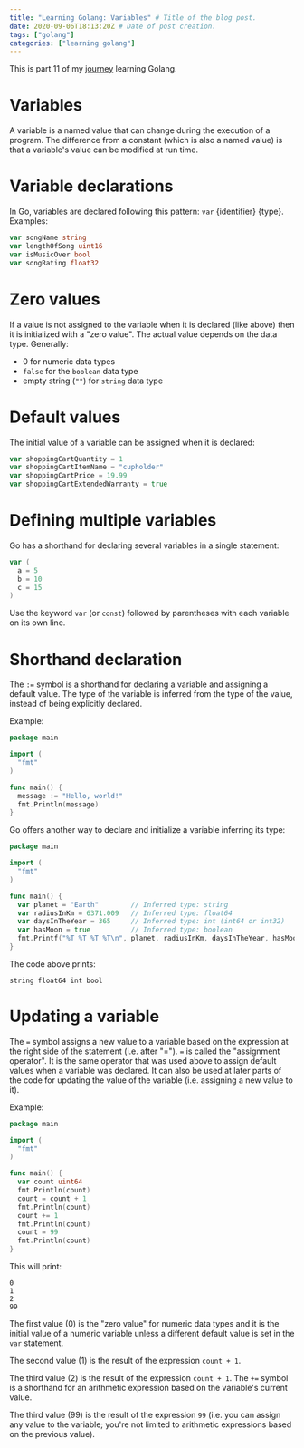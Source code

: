 ```yaml
---
title: "Learning Golang: Variables" # Title of the blog post.
date: 2020-09-06T18:13:20Z # Date of post creation.
tags: ["golang"]
categories: ["learning golang"]
---
```


This is part 11 of my [journey](/categories/learning-golang/) learning Golang.

# Variables

A variable is a named value that can change during the execution of a program. The difference from a constant (which is
also a named value) is that a variable's value can be modified at run time.

# Variable declarations

In Go, variables are declared following this pattern: `var` {identifier} {type}. Examples:

```go
var songName string
var lengthOfSong uint16
var isMusicOver bool
var songRating float32
```

# Zero values

If a value is not assigned to the variable when it is declared (like above) then it is initialized with a "zero value".
The actual value depends on the data type. Generally:

- 0 for numeric data types
- `false` for the `boolean` data type
- empty string (`""`) for `string` data type

# Default values

The initial value of a variable can be assigned when it is declared:

```go
var shoppingCartQuantity = 1
var shoppingCartItemName = "cupholder"
var shoppingCartPrice = 19.99
var shoppingCartExtendedWarranty = true
```

# Defining multiple variables

Go has a shorthand for declaring several variables in a single statement:

```go
var (
  a = 5
  b = 10
  c = 15
)
```

Use the keyword `var` (or `const`) followed by parentheses with each variable on its own line.

# Shorthand declaration

The `:=` symbol is a shorthand for declaring a variable and assigning a default value. The type of the variable is
inferred from the type of the value, instead of being explicitly declared.

Example:

```go
package main

import (
  "fmt"
)

func main() {
  message := "Hello, world!"
  fmt.Println(message)
}
```

Go offers another way to declare and initialize a variable inferring its type:

```go
package main

import (
  "fmt"
)

func main() {
  var planet = "Earth"        // Inferred type: string
  var radiusInKm = 6371.009   // Inferred type: float64
  var daysInTheYear = 365     // Inferred type: int (int64 or int32)
  var hasMoon = true          // Inferred type: boolean
  fmt.Printf("%T %T %T %T\n", planet, radiusInKm, daysInTheYear, hasMoon)
}
```

The code above prints:

```
string float64 int bool
```

# Updating a variable

The `=` symbol assigns a new value to a variable based on the expression at the right side of the statement (i.e. after
"="). `=` is called the "assignment operator". It is the same operator that was used above to assign default values when
a variable was declared. It can also be used at later parts of the code for updating the value of the variable (i.e.
assigning a new value to it).

Example:

```go
package main

import (
  "fmt"
)

func main() {
  var count uint64
  fmt.Println(count)
  count = count + 1
  fmt.Println(count)
  count += 1
  fmt.Println(count)
  count = 99
  fmt.Println(count)
}
```

This will print:

```
0
1
2
99
```

The first value (0) is the "zero value" for numeric data types and it is the initial value of a numeric variable unless
a different default value is set in the `var` statement.

The second value (1) is the result of the expression `count + 1`.

The third value (2) is the result of the expression `count + 1`. The `+=` symbol is a shorthand for an arithmetic
expression based on the variable's current value.

The third value (99) is the result of the expression `99` (i.e. you can assign any value to the variable; you're not
limited to arithmetic expressions based on the previous value).
